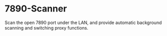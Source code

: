 # 7890-Scanner
Scan the open 7890 port under the LAN, and provide automatic background scanning and switching proxy functions.
